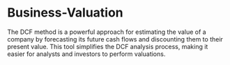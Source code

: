# Business-Valuation
The DCF method is a powerful approach for estimating the value of a company by forecasting its future cash flows and discounting them to their present value. This tool simplifies the DCF analysis process, making it easier for analysts and investors to perform valuations.
